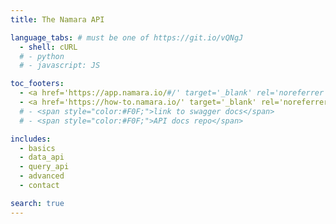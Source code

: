 ```yaml
---
title: The Namara API

language_tabs: # must be one of https://git.io/vQNgJ
  - shell: cURL
  # - python
  # - javascript: JS

toc_footers:
  - <a href='https://app.namara.io/#/' target='_blank' rel='noreferrer noopener'>Go to Namara</a>
  - <a href='https://how-to.namara.io/' target='_blank' rel='noreferrer noopener'>How-To Docs</a>
  # - <span style="color:#F0F;">link to swagger docs</span>
  # - <span style="color:#F0F;">API docs repo</span>

includes:
  - basics
  - data_api
  - query_api
  - advanced
  - contact

search: true
---
```


